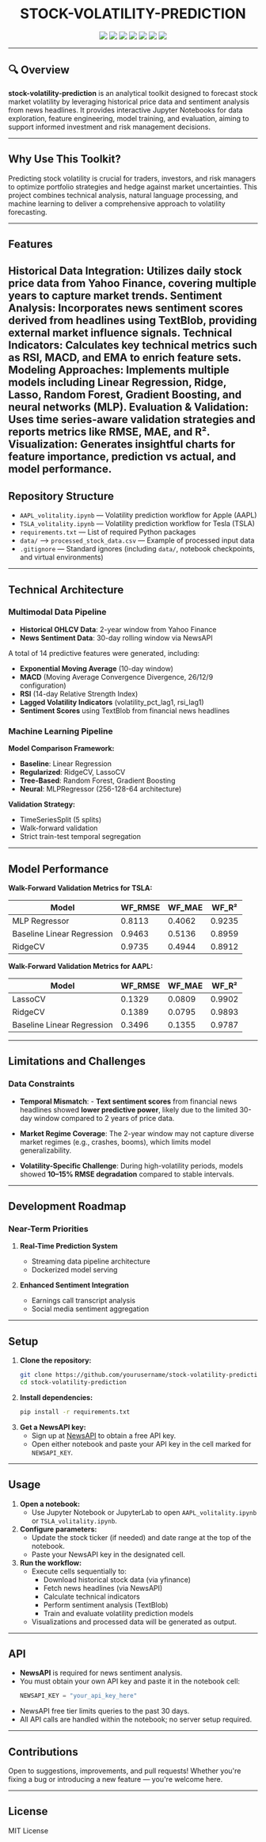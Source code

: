 <h1 align="center">STOCK-VOLATILITY-PREDICTION</h1>

<div align="center">
  <img src="https://img.shields.io/badge/last%20commit-today-brightgreen"/>
  <img src="https://img.shields.io/badge/jupyter%20notebook-100%25-blue"/>
  <img src="https://img.shields.io/badge/languages-1-lightgrey"/>
  <img src="https://img.shields.io/badge/-Markdown-black?logo=markdown"/>
  <img src="https://img.shields.io/badge/-scikitlearn-orange?logo=scikit-learn"/>
  <img src="https://img.shields.io/badge/-NumPy-013243?logo=numpy"/>
  <img src="https://img.shields.io/badge/-pandas-purple?logo=pandas"/>
</div>

---

## 🔍 Overview

**stock-volatility-prediction** is an analytical toolkit designed to forecast stock market volatility by leveraging historical price data and sentiment analysis from news headlines. It provides interactive Jupyter Notebooks for data exploration, feature engineering, model training, and evaluation, aiming to support informed investment and risk management decisions.

---
## Why Use This Toolkit?
Predicting stock volatility is crucial for traders, investors, and risk managers to optimize portfolio strategies and hedge against market uncertainties. This project combines technical analysis, natural language processing, and machine learning to deliver a comprehensive approach to volatility forecasting.

---

## Features

**Historical Data Integration:** Utilizes daily stock price data from Yahoo Finance, covering multiple years to capture market trends.
**Sentiment Analysis:** Incorporates news sentiment scores derived from headlines using TextBlob, providing external market influence signals.
**Technical Indicators:** Calculates key technical metrics such as RSI, MACD, and EMA to enrich feature sets.
**Modeling Approaches:** Implements multiple models including Linear Regression, Ridge, Lasso, Random Forest, Gradient Boosting, and neural networks (MLP).
**Evaluation & Validation:** Uses time series-aware validation strategies and reports metrics like RMSE, MAE, and R².
**Visualization:** Generates insightful charts for feature importance, prediction vs actual, and model performance.
---
## Repository Structure
- `AAPL_volitality.ipynb` — Volatility prediction workflow for Apple (AAPL)
- `TSLA_volitality.ipynb` — Volatility prediction workflow for Tesla (TSLA)
- `requirements.txt` — List of required Python packages
- `data/` —> `processed_stock_data.csv` — Example of processed input data
- `.gitignore` — Standard ignores (including `data/`, notebook checkpoints, and virtual environments)
---

## Technical Architecture

### Multimodal Data Pipeline
- **Historical OHLCV Data**: 2-year window from Yahoo Finance  
- **News Sentiment Data**: 30-day rolling window via NewsAPI  

A total of 14 predictive features were generated, including:

- **Exponential Moving Average** (10-day window)
- **MACD** (Moving Average Convergence Divergence, 26/12/9 configuration)
- **RSI** (14-day Relative Strength Index)
- **Lagged Volatility Indicators** (volatility_pct_lag1, rsi_lag1)
- **Sentiment Scores** using TextBlob from financial news headlines
 

### Machine Learning Pipeline
**Model Comparison Framework:**  
- **Baseline**: Linear Regression  
- **Regularized**: RidgeCV, LassoCV  
- **Tree-Based**: Random Forest, Gradient Boosting  
- **Neural**: MLPRegressor (256-128-64 architecture)  

**Validation Strategy:**  
- TimeSeriesSplit (5 splits)  
- Walk-forward validation  
- Strict train-test temporal segregation  

---

## Model Performance

**Walk-Forward Validation Metrics for TSLA:**

| Model                       | WF_RMSE | WF_MAE | WF_R²  |
|----------------------------|---------|--------|--------|
| MLP Regressor              | 0.8113  | 0.4062 | 0.9235 |
| Baseline Linear Regression | 0.9463  | 0.5136 | 0.8959 |
| RidgeCV                    | 0.9735  | 0.4944 | 0.8912 |

**Walk-Forward Validation Metrics for AAPL:**

| Model                       | WF_RMSE | WF_MAE | WF_R²  |
|----------------------------|---------|--------|--------|
| LassoCV                    | 0.1329  | 0.0809 | 0.9902 |
| RidgeCV                    | 0.1389  | 0.0795 | 0.9893 |
| Baseline Linear Regression | 0.3496  | 0.1355 | 0.9787 |

---
## Limitations and Challenges

### Data Constraints

- **Temporal Mismatch**: - **Text sentiment scores** from financial news headlines showed **lower predictive power**, likely due to the limited 30-day window compared to 2 years of price data.

- **Market Regime Coverage**: The 2-year window may not capture diverse market regimes (e.g., crashes, booms), which limits model generalizability.
- **Volatility-Specific Challenge**: During high-volatility periods, models showed **10–15% RMSE degradation** compared to stable intervals.

---

## Development Roadmap

### Near-Term Priorities
1. **Real-Time Prediction System**  
   - Streaming data pipeline architecture  
   - Dockerized model serving  

2. **Enhanced Sentiment Integration**  
   - Earnings call transcript analysis  
   - Social media sentiment aggregation  

---

## Setup

1. **Clone the repository:**
   ```bash
   git clone https://github.com/yourusername/stock-volatility-prediction.git
   cd stock-volatility-prediction
   ```
2. **Install dependencies:**
   ```bash
   pip install -r requirements.txt
   ```
3. **Get a NewsAPI key:**
   - Sign up at [NewsAPI](https://newsapi.org/) to obtain a free API key.
   - Open either notebook and paste your API key in the cell marked for `NEWSAPI_KEY`.

---

## Usage

1. **Open a notebook:**
   - Use Jupyter Notebook or JupyterLab to open `AAPL_volitality.ipynb` or `TSLA_volitality.ipynb`.
2. **Configure parameters:**
   - Update the stock ticker (if needed) and date range at the top of the notebook.
   - Paste your NewsAPI key in the designated cell.
3. **Run the workflow:**
   - Execute cells sequentially to:
     - Download historical stock data (via yfinance)
     - Fetch news headlines (via NewsAPI)
     - Calculate technical indicators
     - Perform sentiment analysis (TextBlob)
     - Train and evaluate volatility prediction models
   - Visualizations and processed data will be generated as output.

---

## API

- **NewsAPI** is required for news sentiment analysis.
- You must obtain your own API key and paste it in the notebook cell:
  ```python
  NEWSAPI_KEY = "your_api_key_here"
  ```
- NewsAPI free tier limits queries to the past 30 days.
- All API calls are handled within the notebook; no server setup required.

---

## Contributions

Open to suggestions, improvements, and pull requests! Whether you're fixing a bug or introducing a new feature — you're welcome here.

---

## License
MIT License 